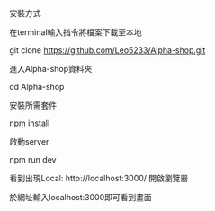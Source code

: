 安裝方式

在terminal輸入指令將檔案下載至本地

  git clone https://github.com/Leo5233/Alpha-shop.git

進入Alpha-shop資料夾

  cd Alpha-shop

安裝所需套件

  npm install

啟動server

  npm run dev

看到出現Local:   http://localhost:3000/ 開啟瀏覽器

於網址輸入localhost:3000即可看到畫面